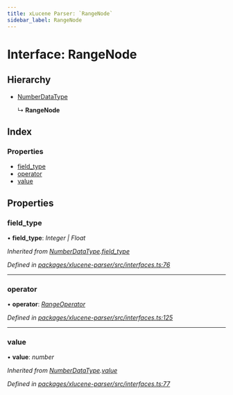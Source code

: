 ```yaml
---
title: xLucene Parser: `RangeNode`
sidebar_label: RangeNode
---
```


# Interface: RangeNode

## Hierarchy

* [NumberDataType](numberdatatype.md)

  ↳ **RangeNode**

## Index

### Properties

* [field_type](rangenode.md#field_type)
* [operator](rangenode.md#operator)
* [value](rangenode.md#value)

## Properties

###  field_type

• **field_type**: *Integer | Float*

*Inherited from [NumberDataType](numberdatatype.md).[field_type](numberdatatype.md#field_type)*

*Defined in [packages/xlucene-parser/src/interfaces.ts:76](https://github.com/terascope/teraslice/blob/b843209f9/packages/xlucene-parser/src/interfaces.ts#L76)*

___

###  operator

• **operator**: *[RangeOperator](../overview.md#rangeoperator)*

*Defined in [packages/xlucene-parser/src/interfaces.ts:125](https://github.com/terascope/teraslice/blob/b843209f9/packages/xlucene-parser/src/interfaces.ts#L125)*

___

###  value

• **value**: *number*

*Inherited from [NumberDataType](numberdatatype.md).[value](numberdatatype.md#value)*

*Defined in [packages/xlucene-parser/src/interfaces.ts:77](https://github.com/terascope/teraslice/blob/b843209f9/packages/xlucene-parser/src/interfaces.ts#L77)*
